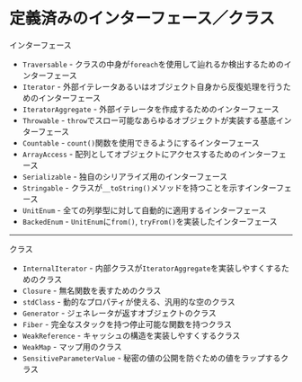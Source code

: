 # 定義済みのインターフェース／クラス

インターフェース
- `Traversable` - クラスの中身が`foreach`を使用して辿れるか検出するためのインターフェース
- `Iterator` - 外部イテレータあるいはオブジェクト自身から反復処理を行うためのインターフェース
- `IteratorAggregate` - 外部イテレータを作成するためのインターフェース
- `Throwable` - `throw`でスロー可能なあらゆるオブジェクトが実装する基底インターフェース
- `Countable` - `count()`関数を使用できるようにするインターフェース
- `ArrayAccess` - 配列としてオブジェクトにアクセスするためのインターフェース
- `Serializable` - 独自のシリアライズ用のインターフェース
- `Stringable` - クラスが`__toString()`メソッドを持つことを示すインターフェース
- `UnitEnum` - 全ての列挙型に対して自動的に適用するインターフェース
- `BackedEnum` - `UnitEnum`に`from()`, `tryFrom()`を実装したインターフェース
--------------------------------------------------------------------------------------------------
クラス
- `InternalIterator` - 内部クラスが`IteratorAggregate`を実装しやすくするためのクラス
- `Closure` - 無名関数を表すためのクラス
- `stdClass` - 動的なプロパティが使える、汎用的な空のクラス
- `Generator` - ジェネレータが返すオブジェクトのクラス
- `Fiber` - 完全なスタックを持つ停止可能な関数を持つクラス
- `WeakReference` - キャッシュの構造を実装しやすくするクラス
- `WeakMap` - マップ用のクラス
- `SensitiveParameterValue` - 秘密の値の公開を防ぐための値をラップするクラス
